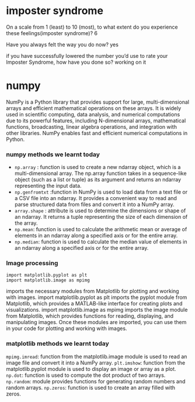 # imposter syndrome 
On a scale from 1 (least) to 10 (most), to what extent do you experience these feelings(imposter syndrome)?
6

 Have you always felt the way you do now?
 yes
 
 if you have successfully lowered the number you’d use to rate your Imposter Syndrome, how have you done so?
 working on it
 
 # numpy
NumPy is a Python library that provides support for large, multi-dimensional arrays and efficient mathematical operations on these arrays. It is widely used in scientific computing, data analysis, and numerical computations due to its powerful features, including N-dimensional arrays, mathematical functions, broadcasting, linear algebra operations, and integration with other libraries. NumPy enables fast and efficient numerical computations in Python.

### numpy methods we learnt today 
 - `np.array` : function is used to create a new ndarray object, which is a multi-dimensional array. The np.array function takes in a sequence-like object (such as a list or tuple) as its argument and returns an ndarray representing the input data.
 - `np.genfromtxt` :function in NumPy is used to load data from a text file or a CSV file into an ndarray. It provides a convenient way to read and parse structured data from files and convert it into a NumPy array.
 - `array.shape` : attribute is used to determine the dimensions or shape of an ndarray. It returns a tuple representing the size of each dimension of the array.
 - `np.mean`: function is used to calculate the arithmetic mean or average of elements in an ndarray along a specified axis or for the entire array.
 - `np.median`: function is used to calculate the median value of elements in an ndarray along a specified axis or for the entire array.
 
 ### Image processing
 ```
 import matplotlib.pyplot as plt
 import matplotlib.image as mpimg
 ```
  imports the necessary modules from Matplotlib for plotting and working with images.
import matplotlib.pyplot as plt imports the pyplot module from Matplotlib, which provides a MATLAB-like interface for creating plots and visualizations.
import matplotlib.image as mpimg imports the image module from Matplotlib, which provides functions for reading, displaying, and manipulating images.
Once these modules are imported, you can use them in your code for plotting and working with images.

 ### matplotlib methods we learnt today
 `mpimg.imread`: function from the matplotlib.image module is used to read an image file and convert it into a NumPy array.
 `plt.imshow`: function from the matplotlib.pyplot module is used to display an image or array as a plot.
 `np.dot`: function is used to compute the dot product of two arrays.
 `np.random`: module provides functions for generating random numbers and random arrays.
 `np.zeros`: function is used to create an array filled with zeros.
